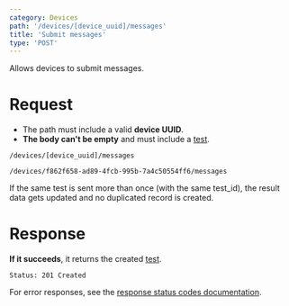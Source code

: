 ```yaml
---
category: Devices
path: '/devices/[device_uuid]/messages'
title: 'Submit messages'
type: 'POST'
---
```


Allows devices to submit messages.

# Request

* The path must include a valid **device UUID**.
* **The body can't be empty** and must include a [test](#/test-resource).

`/devices/[device_uuid]/messages`

`/devices/f862f658-ad89-4fcb-995b-7a4c50554ff6/messages`

If the same test is sent more than once (with the same test_id), the result data gets updated and no duplicated record is created.

# Response

**If it succeeds**, it returns the created [test](#/test-resource).

`Status: 201 Created`

For error responses, see the [response status codes documentation](#http-response-codes).
